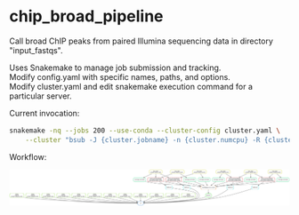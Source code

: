 # chip_broad_pipeline
Call broad ChIP peaks from paired Illumina sequencing data in directory "input_fastqs".

Uses Snakemake to manage job submission and tracking.  
Modify config.yaml with specific names, paths, and options.  
Modify cluster.yaml and edit snakemake execution command for a particular server.

Current invocation:
```bash
snakemake -nq --jobs 200 --use-conda --cluster-config cluster.yaml \
    --cluster "bsub -J {cluster.jobname} -n {cluster.numcpu} -R {cluster.span} -R {cluster.memory} -M {cluster.maxmem} -We {cluster.wall_est} -W {cluster.wall_max} -o {cluster.output} -e {cluster.error} < " all
```

Workflow:

![alt text](https://github.com/johnstonmj/chip_broad_pipeline/blob/master/chip_broad_dag.svg "Demo Workflow DAG")
